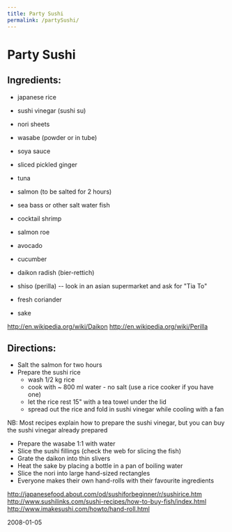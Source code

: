 ```yaml
---
title: Party Sushi
permalink: /partySushi/
---
```

# Party Sushi

## Ingredients:

- japanese rice
- sushi vinegar (sushi su)
- nori sheets
- wasabe (powder or in tube)
- soya sauce
- sliced pickled ginger

- tuna
- salmon (to be salted for 2 hours)
- sea bass or other salt water fish
- cocktail shrimp
- salmon roe
- avocado
- cucumber
- daikon radish (bier-rettich)
- shiso (perilla) -- look in an asian supermarket and ask for "Tia To"
- fresh coriander

- sake

http://en.wikipedia.org/wiki/Daikon
http://en.wikipedia.org/wiki/Perilla

## Directions:

- Salt the salmon for two hours
- Prepare the sushi rice
  - wash 1/2 kg rice
  - cook with ~ 800 ml water - no salt (use a rice cooker if you have one)
  - let the rice rest 15" with a tea towel under the lid
  - spread out the rice and fold in sushi vinegar while cooling with a fan

NB: Most recipes explain how to prepare the sushi vinegar, but you can buy the sushi vinegar already prepared

- Prepare the wasabe 1:1 with water
- Slice the sushi fillings (check the web for slicing the fish)
- Grate the daikon into thin slivers
- Heat the sake by placing a bottle in a pan of boiling water
- Slice the nori into large hand-sized rectangles
- Everyone makes their own hand-rolls with their favourite ingredients

http://japanesefood.about.com/od/sushiforbeginner/r/sushirice.htm
http://www.sushilinks.com/sushi-recipes/how-to-buy-fish/index.html
http://www.imakesushi.com/howto/hand-roll.html

2008-01-05
